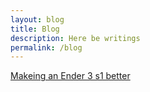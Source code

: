 ```yaml
---
layout: blog
title: Blog
description: Here be writings
permalink: /blog
---
```


[Makeing an Ender 3 s1 better](/blog/upgrading-an-ender-3-s1/)
